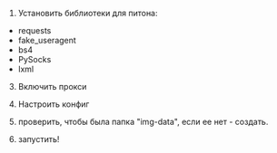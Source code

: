 1. Установить библиотеки для питона:
 - requests
 - fake_useragent
 - bs4
 - PySocks
 - lxml

3. Включить прокси

4. Настроить конфиг

5. проверить, чтобы была папка "img-data", если ее нет - создать.

6. запустить!